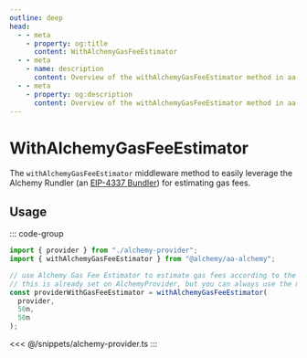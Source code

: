 ```yaml
---
outline: deep
head:
  - - meta
    - property: og:title
      content: WithAlchemyGasFeeEstimator
  - - meta
    - name: description
      content: Overview of the withAlchemyGasFeeEstimator method in aa-alchemy
  - - meta
    - property: og:description
      content: Overview of the withAlchemyGasFeeEstimator method in aa-alchemy
---
```


# WithAlchemyGasFeeEstimator

The `withAlchemyGasFeeEstimator` middleware method to easily leverage the Alchemy Rundler (an [EIP-4337 Bundler](https://eips.ethereum.org/EIPS/eip-4337)) for estimating gas fees.

## Usage

::: code-group

```ts [example.ts]
import { provider } from "./alchemy-provider";
import { withAlchemyGasFeeEstimator } from "@alchemy/aa-alchemy";

// use Alchemy Gas Fee Estimator to estimate gas fees according to the expectations of the Alchemy Rundler.
// this is already set on AlchemyProvider, but you can always use the middleware directly to create a new instance.
const providerWithGasFeeEstimator = withAlchemyGasFeeEstimator(
  provider,
  50n,
  50n
);
```

<<< @/snippets/alchemy-provider.ts
:::
